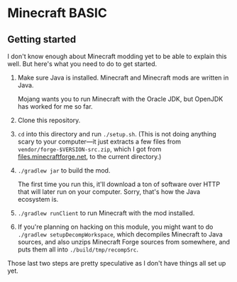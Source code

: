 # Minecraft BASIC

## Getting started

I don't know enough about Minecraft modding yet to be able to explain this well.
But here's what you need to do to get started.

1.  Make sure Java is installed.
    Minecraft and Minecraft mods are written in Java.

    Mojang wants you to run Minecraft with the Oracle JDK,
    but OpenJDK has worked for me so far.

2.  Clone this repository.

3.  `cd` into this directory and run `./setup.sh`.
    (This is not doing anything scary to your computer&mdash;it just
    extracts a few files from `vendor/forge-$VERSION-src.zip`,
    which I got from [files.minecraftforge.net](http://files.minecraftforge.net/),
    to the current directory.)

4.  `./gradlew jar` to build the mod.

    The first time you run this, it'll download a ton of software over HTTP
    that will later run on your computer.
    Sorry, that's how the Java ecosystem is.

5.  `./gradlew runClient` to run Minecraft with the mod installed.

6.  If you're planning on hacking on this module, you might want to do
    `./gradlew setupDecompWorkspace`, which
    decompiles Minecraft to Java sources,
    and also unzips Minecraft Forge sources from somewhere,
    and puts them all into `./build/tmp/recompSrc`.

Those last two steps are pretty speculative as I don't have things all set up yet.
